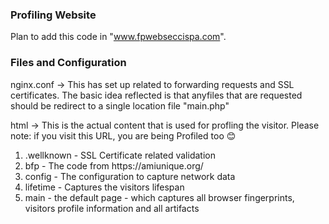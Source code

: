 ### Profiling Website

Plan to add this code in "www.fpwebseccispa.com".

### Files and Configuration

nginx.conf -> This has set up related to forwarding requests and SSL certificates. The basic idea reflected is that anyfiles that are requested should be redirect to a single location file "main.php"

html -> This is the actual content that is used for profling the visitor. Please note: if you visit this URL, you are being Profiled too :blush:

 <ol>
     <li>.wellknown - SSL Certificate related validation </li>
     <li>bfp - The code from https://amiunique.org/</li>
     <li>config - The configuration to capture network data</li>
     <li>lifetime - Captures the visitors lifespan</li>
     <li>main - the default page - which captures all browser fingerprints, visitors profile information and all artifacts </li>
  </ol>
  
  
  

